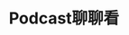 ---
title: "Podcast聊聊看️"
description: 關於Podcaster這件事，我在2023年的某一天，直接受到百靈果的刺激，(更正確的說法應該是2020年的百靈果)，當然在2020年的時候前也曾經想說要把這件事打開，但工作跟生活的因素，遲遲沒有動手，但說時遲那時也快。剛好就看到他們2020年的Youtube內容直接寫著大大的推倒資本主義的高牆。這讓年輕時也曾是寫手的我再次點燃心中的那把火。我還是相信!財務規劃是需要有人一直持續的陪伴，就更有機會有成果。
image: Podcast-Cover.png

# Badge style
style:
    background: 
    color: 
weight: 0
---